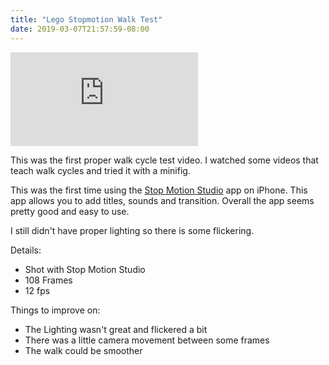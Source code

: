 ```yaml
---
title: "Lego Stopmotion Walk Test"
date: 2019-03-07T21:57:59-08:00
---
```


<!--more-->

<div class="youtube-responsive-container">
<iframe src="https://www.youtube.com/embed/QwuRoOiRwt4" frameborder="0" allow="accelerometer; autoplay; encrypted-media; gyroscope; picture-in-picture" allowfullscreen></iframe></div>

This was the first proper walk cycle test video. I watched some videos that teach walk cycles and tried it with a minifig.

This was the first time using the [Stop Motion Studio](https://www.cateater.com/ "cateater - Stop Motion Studio") app on iPhone. This app allows you to add titles, sounds and transition. Overall the app seems pretty good and easy to use.

I still didn't have proper lighting so there is some flickering.

Details:

* Shot with Stop Motion Studio
* 108 Frames
* 12 fps

Things to improve on:

* The Lighting wasn't great and flickered a bit
* There was a little camera movement between some frames
* The walk could be smoother
